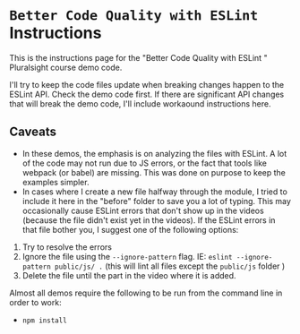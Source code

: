 # `Better Code Quality with ESLint` Instructions

This is the instructions page for the "Better Code Quality with ESLint " Pluralsight course demo code.

I'll try to keep the code files update when breaking changes happen to the ESLint API. Check the demo code first. 
If there are significant API changes that will break the demo code, I'll include workaound instructions here.



## Caveats  
- In these demos, the emphasis is on analyzing the files with ESLint. A lot of the code may not run due to JS errors, or 
the fact that tools like webpack (or babel) are missing.  This was done on purpose to keep the examples simpler. 
- In cases where I create a new file halfway through the module, I tried to include it here in the "before" folder to 
save you a lot of typing. This may occasionally cause ESLint errors that don't show up in the videos (because the file 
didn't exist yet in the videos). If the ESLint errors in that file bother you, I suggest one of the following options:
1) Try to resolve the errors 
2) Ignore the file using the `--ignore-pattern` flag. IE: `eslint --ignore-pattern public/js/ .` (this will lint all files 
except the `public/js` folder )
3) Delete the file until the part in the video where it is added.



Almost all demos require the following to be run from the command line in order to work:
- `npm install`
